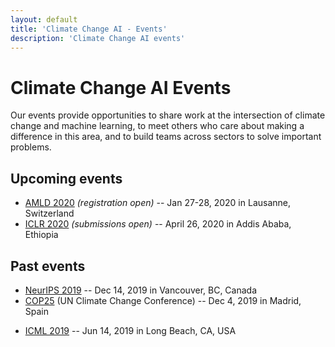 ```yaml
---
layout: default
title: 'Climate Change AI - Events'
description: 'Climate Change AI events'
---
```


# Climate Change AI Events

Our events provide opportunities to share work at the intersection of climate change and machine learning, to meet others who care about making a difference in this area, and to build teams across sectors to solve important problems.

## Upcoming events
* [AMLD 2020](/AMLD2020_event) _(registration open)_ -- Jan 27-28, 2020 in Lausanne, Switzerland
* [ICLR 2020](/ICLR2020_workshop) _(submissions open)_ -- April 26, 2020 in Addis Ababa, Ethiopia

## Past events
* [NeurIPS 2019](/NeurIPS2019_workshop) -- Dec 14, 2019 in Vancouver, BC, Canada
* [COP25](/COP25_event) (UN Climate Change Conference) -- Dec 4, 2019 in Madrid, Spain
- [ICML 2019](/ICML2019_workshop) -- Jun 14, 2019 in Long Beach, CA, USA




